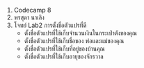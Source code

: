 1. Codecamp 8
2. พรสุดา  นาเลิง
3. โจทย์ 
Lab2 การตั้งชื่อตัวแปรที่ดี
    - ตั้งชื่อตัวแปรที่ใช้เก็บจำนวนเงินในกระเป๋าตังของคุณ
    - ตั้งชื่อตัวแปรที่ใช้เก็บชื่อของ พ่อและแม่ของคุณ
    - ตั้งชื่อตัวแปรที่ใช้เก็บที่อยู่ของบ้านคุณ
    - ตั้งชื่อตัวแปรที่ใช้เก็บอายุของจักรวาล